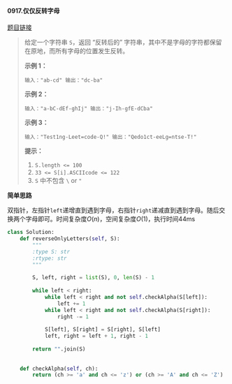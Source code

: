 #### 0917.仅仅反转字母

[题目链接](https://leetcode-cn.com/problems/reverse-only-letters/)

> 给定一个字符串 `S`，返回 “反转后的” 字符串，其中不是字母的字符都保留在原地，而所有字母的位置发生反转。
>
>  
>
> **示例 1：**
>
> `
> 输入："ab-cd"
> 输出："dc-ba"
> `
>
> **示例 2：**
>
> `
> 输入："a-bC-dEf-ghIj"
> 输出："j-Ih-gfE-dCba"
> `
>
> **示例 3：**
>
> `
> 输入："Test1ng-Leet=code-Q!"
> 输出："Qedo1ct-eeLg=ntse-T!"
> `
>
>  
>
> **提示：**
>
> 1. `S.length <= 100`
> 2. `33 <= S[i].ASCIIcode <= 122` 
> 3. `S` 中不包含 `\` or `"`

**简单思路**

双指针，左指针`left`递增直到遇到字母，右指针`right`递减直到遇到字母。随后交换两个字母即可。时间复杂度$O(n)$，空间复杂度$O(1)$，执行时间44ms

```python
class Solution:
    def reverseOnlyLetters(self, S):
        """
        :type S: str
        :rtype: str
        """
        
        S, left, right = list(S), 0, len(S) - 1
        
        while left < right:
            while left < right and not self.checkAlpha(S[left]):
                left += 1
            while left < right and not self.checkAlpha(S[right]):
                right -= 1
            
            S[left], S[right] = S[right], S[left]
            left, right = left + 1, right - 1
        
        return "".join(S)
            
            
    def checkAlpha(self, ch):
        return (ch >= 'a' and ch <= 'z') or (ch >= 'A' and ch <= 'Z')
```

